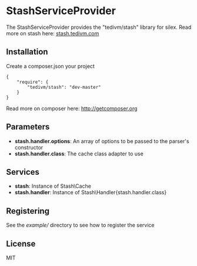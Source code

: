 StashServiceProvider
================

The StashServiceProvider provides the "tedivm/stash" library for silex.
Read more on stash here: [stash.tedivm.com](http://stash.tedivm.com)

Installation
------------

Create a composer.json your project

    {
        "require": {
            "tedivm/stash": "dev-master"
        }
    }

Read more on composer here: http://getcomposer.org

Parameters
----------

* **stash.handler.options**: An array of options to be passed to the parser's constructor
* **stash.handler.class**: The cache class adapter to use

Services
--------

* **stash**: Instance of Stash\Cache
* **stash.handler**: Instance of Stash\Handler\{stash.handler.class}

Registering
----------

See the *example/* directory to see how to register the service

License
-------

MIT
